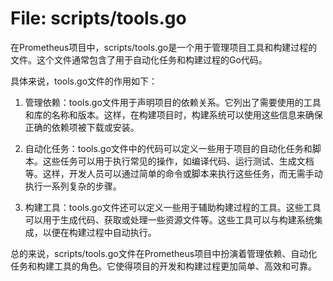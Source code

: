# File: scripts/tools.go

在Prometheus项目中，scripts/tools.go是一个用于管理项目工具和构建过程的文件。这个文件通常包含了用于自动化任务和构建过程的Go代码。

具体来说，tools.go文件的作用如下：

1. 管理依赖：tools.go文件用于声明项目的依赖关系。它列出了需要使用的工具和库的名称和版本。这样，在构建项目时，构建系统可以使用这些信息来确保正确的依赖项被下载或安装。

2. 自动化任务：tools.go文件中的代码可以定义一些用于项目的自动化任务和脚本。这些任务可以用于执行常见的操作，如编译代码、运行测试、生成文档等。这样，开发人员可以通过简单的命令或脚本来执行这些任务，而无需手动执行一系列复杂的步骤。

3. 构建工具：tools.go文件还可以定义一些用于辅助构建过程的工具。这些工具可以用于生成代码、获取或处理一些资源文件等。这些工具可以与构建系统集成，以便在构建过程中自动执行。

总的来说，scripts/tools.go文件在Prometheus项目中扮演着管理依赖、自动化任务和构建工具的角色。它使得项目的开发和构建过程更加简单、高效和可靠。

